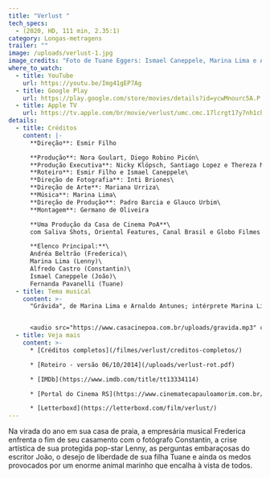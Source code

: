 ```yaml
---
title: "Verlust "
tech_specs:
  - (2020, HD, 111 min, 2.35:1)
category: Longas-metragens
trailer: ""
image: /uploads/verlust-1.jpg
image_credits: "Foto de Tuane Eggers: Ismael Caneppele, Marina Lima e Andrea Beltrão"
where_to_watch:
  - title: YouTube
    url: https://youtu.be/Img41gEP7Ag
  - title: Google Play
    url: https://play.google.com/store/movies/details?id=ycwMnourc5A.P
  - title: Apple TV
    url: https://tv.apple.com/br/movie/verlust/umc.cmc.17lcrgt17y7nh1ch4kiytd0so
details:
  - title: Créditos
    content: |-
      **Direção**: Esmir Filho

      **Produção**: Nora Goulart, Diego Robino Picón\
      **Produção Executiva**: Nicky Klöpsch, Santiago Lopez e Thereza Menezes\
      **Roteiro**: Esmir Filho e Ismael Caneppele\
      **Direção de Fotografia**: Inti Briones\
      **Direção de Arte**: Mariana Urriza\
      **Música**: Marina Lima\
      **Direção de Produção**: Padro Barcia e Glauco Urbim\
      **Montagem**: Germano de Oliveira

      **Uma Produção da Casa de Cinema PoA**\
      com Saliva Shots, Oriental Features, Canal Brasil e Globo Filmes

      **Elenco Principal:**\
      Andréa Beltrão (Frederica)\
      Marina Lima (Lenny)\
      Alfredo Castro (Constantin)\
      Ismael Caneppele (João)\
      Fernanda Pavanelli (Tuane)
  - title: Tema musical
    content: >-
      "Grávida", de Marina Lima e Arnaldo Antunes; intérprete Marina Lima


      <audio src="https://www.casacinepoa.com.br/uploads/gravida.mp3" controls />
  - title: Veja mais
    content: >-
      * [Créditos completos](/filmes/verlust/creditos-completos/)

      * [Roteiro - versão 06/10/2014](/uploads/verlust-rot.pdf)

      * [IMDb](https://www.imdb.com/title/tt13334114)

      * [Portal do Cinema RS](https://www.cinematecapauloamorim.com.br/portaldocinemagaucho/1290/verlust)

      * [Letterboxd](https://letterboxd.com/film/verlust/)
---
```

Na virada do ano em sua casa de praia, a empresária musical Frederica enfrenta o fim de seu casamento com o fotógrafo Constantin, a crise artística de sua protegida pop-star Lenny, as perguntas embaraçosas do escritor João, o desejo de liberdade de sua filha Tuane e ainda os medos provocados por um enorme animal marinho que encalha à vista de todos.
